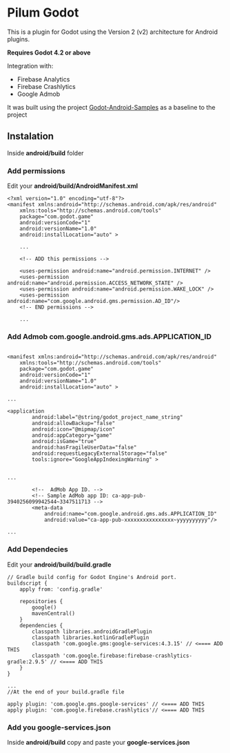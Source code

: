 # Pilum Godot

This is a plugin for Godot using the Version 2 (v2) architecture for Android plugins.

**Requires Godot 4.2 or above**

Integration with:
- Firebase Analytics
- Firebase Crashlytics
- Google Admob

It was built using the project [Godot-Android-Samples](https://github.com/m4gr3d/Godot-Android-Samples) as a baseline to the project


## Instalation

Inside **android/build** folder

### Add permissions

Edit your **android/build/AndroidManifest.xml**

 
```
<?xml version="1.0" encoding="utf-8"?>
<manifest xmlns:android="http://schemas.android.com/apk/res/android"
    xmlns:tools="http://schemas.android.com/tools"
    package="com.godot.game"
    android:versionCode="1"
    android:versionName="1.0"
    android:installLocation="auto" >

    ...

    <!-- ADD this permissions -->
    
    <uses-permission android:name="android.permission.INTERNET" />
    <uses-permission android:name="android.permission.ACCESS_NETWORK_STATE" />
    <uses-permission android:name="android.permission.WAKE_LOCK" />
    <uses-permission android:name="com.google.android.gms.permission.AD_ID"/>
    <!-- END permissions -->

    ...
```
### Add Admob com.google.android.gms.ads.APPLICATION_ID
```

<manifest xmlns:android="http://schemas.android.com/apk/res/android"
    xmlns:tools="http://schemas.android.com/tools"
    package="com.godot.game"
    android:versionCode="1"
    android:versionName="1.0"
    android:installLocation="auto" >

...

<application
        android:label="@string/godot_project_name_string"
        android:allowBackup="false"
        android:icon="@mipmap/icon"
        android:appCategory="game"
        android:isGame="true"
        android:hasFragileUserData="false"
        android:requestLegacyExternalStorage="false"
        tools:ignore="GoogleAppIndexingWarning" >


...

        <!--  AdMob App ID. -->
        <!-- Sample AdMob app ID: ca-app-pub-3940256099942544~3347511713 -->
        <meta-data
            android:name="com.google.android.gms.ads.APPLICATION_ID"
            android:value="ca-app-pub-xxxxxxxxxxxxxxxx~yyyyyyyyyy"/>

...
```

### Add Dependecies

Edit your **android/build/build.gradle**


```
// Gradle build config for Godot Engine's Android port.
buildscript {
    apply from: 'config.gradle'

    repositories {
        google()
        mavenCentral()
    }
    dependencies {
        classpath libraries.androidGradlePlugin
        classpath libraries.kotlinGradlePlugin
        classpath 'com.google.gms:google-services:4.3.15' // <==== ADD THIS
        classpath 'com.google.firebase:firebase-crashlytics-gradle:2.9.5' // <==== ADD THIS
    }
}

...
//At the end of your build.gradle file

apply plugin: 'com.google.gms.google-services' // <==== ADD THIS
apply plugin: 'com.google.firebase.crashlytics'// <==== ADD THIS

```

### Add you google-services.json

Inside **android/build** copy and paste your **google-services.json**




